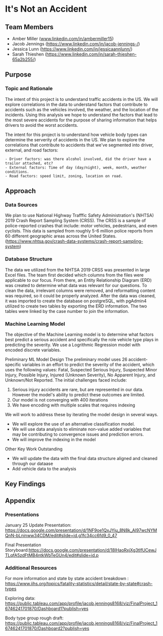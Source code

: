 # It's Not an Accident

## Team Members
* Amber Miller (www.linkedin.com/in/ambermiller15)
* Jacob Jennings (https://www.linkedin.com/in/jacob-jennings-/)
* Jessica Lunn (https://www.linkedin.com/in/jessicaannlunn/)
* Sarah Thieshen (https://www.linkedin.com/in/sarah-thieshen-65a2b255/)

## Purpose
### Topic and Rationale
The intent of this project is to understand traffic accidents in the US.  We will explore correlations in the data to understand factors that contribute to accidents such as the vehicles involved, the weather, and the location of the incidents. Using this analysis we hope to understand the factors that lead to the most severe accidents for the purpose of sharing information that helps drivers to avoid the worst accidents. 

The intent for this project is to understand how vehicle body types can determine the serverity of accidents in the US. We plan to explore the correlations that contribute to accidents that we've segmented into driver, external, and road factors:

    - Driver factors: was there alcohol involved, did the driver have a trailor attached, etc?
    - External factors: Time of day (day/night), week, month, weather conditions.
    - Road factors: speed limit, zoning, location on road. 
 
## Approach
### Data Sources
We plan to use National Highway Trafffic Safety Administration's (NHTSA) 2019 Crash Report Sampling System (CRSS). The CRSS is a sample of police-reported crashes that include: motor vehicles, pedestrians, and even cyclists. This data is sampled from roughly 5-6 million police reports from 60 different geographic areas across the United States. (https://www.nhtsa.gov/crash-data-systems/crash-report-sampling-system)


### Database Structure

The data we utilized from the NHTSA 2019 CRSS was presented in large Excel files. The team first decided which columns from the files were applicable to our focus. From there, an Entity Relationship Diagram (ERD) was created to determine what data was relevant for our questions. To clean the data, irrelevant columns were removed, and reformatting content was required, so it could be properly analyzed. After the data was cleaned, it was imported to create the database on postgreSQL, with pgAdmin4 utilized to create two tables by exporting the ERD information. The two tables were linked by the case number to join the information.

### Machine Learning Model
The objective of the Machine Learning model is to determine what factors best predict a serious accident and specifically the role vehicle type plays in predicting the severity. We use a Logrithmic Regression model with encoded discrete variables.  

Preliminary ML Model Design
The preliminary model uses 26 accident-specific variables in an effort to predict the severity of the accident, which uses the following values: Fatal, Suspected Serious Injury, Suspected Minor Injury, Possible Injury, Injured (Unknown Severity), No Apparent Injury, and Unknown/Not Reported. The initial challenges faced include:
1. Serious injury accidents are rare, but are represented in our data. However the model's ability to predict these outcomes are limited.
2. Our model is not converging with 400 iterations 
3. We have encoding with multiple scales that requires indexing

We will work to address these by iterating the model design in several ways.
- We will explore the use of an alternative classification model.
- We will use data analysis to eliminate non-value added variables that may be contributing to convergence issues and prediction errors.
- We will improve the indexing in the model

Other Key Work Outstanding
- We will update the data with the final data structure aligned and cleaned through our dataase
- Add vehicle data to the analysis


## Key Findings



## Appendix
### Presentations
January 25 Update Presentation:  https://docs.google.com/presentation/d/1NF9oe1QxJYiu_8N8k_AI97wcNYMQnN-bLninww34CDM/edit#slide=id.g1fc34cc6fd9_0_47

Final Presentation Storyboard:https://docs.google.com/presentation/d/18lHaoRxjXg3tlfUCewJTLqfA5zdFtMB4ntkWbTeGUn4/edit#slide=id.p

### Additional Resources
For more information and state by state accident breakdown : https://www.iihs.org/topics/fatality-statistics/detail/state-by-state#crash-types

Exploring data: https://public.tableau.com/app/profile/jacob.jennings8168/viz/FinalProject_16746241701870/Dashboard1?publish=yes

Body type group rough draft: https://public.tableau.com/app/profile/jacob.jennings8168/viz/FinalProject_16746241701870/Dashboard2?publish=yes

